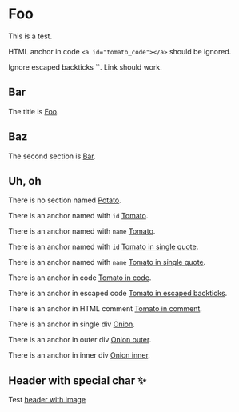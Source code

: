 # Foo

<!-- markdownlint-disable MD033 -->
<a id="tomato_id"></a>
<a name="tomato_name"></a>

<a id='tomato_id_single_quote'></a>
<a name='tomato_name_single_quote'></a>

<div id="onion"></div>
<div id="onion_outer">
    <div id="onion_inner"></div>
</div>

<!--
<a id="tomato_comment"></a>
-->

<!-- markdownlint-enable MD033 -->

This is a test.

HTML anchor in code `<a id="tomato_code"></a>` should be ignored.

<!-- markdownlint-disable-next-line MD033 -->
Ignore escaped backticks \`<a id="tomato_escaped_backticks"></a>\`. Link should work.

## Bar

The title is [Foo](#foo).

## Baz

The second section is [Bar](#bar).

## Uh, oh

There is no section named [Potato](#potato).

There is an anchor named with `id` [Tomato](#tomato_id).

There is an anchor named with `name` [Tomato](#tomato_name).

There is an anchor named with `id` [Tomato in single quote](#tomato_id_single_quote).

There is an anchor named with `name` [Tomato in single quote](#tomato_name_single_quote).

There is an anchor in code [Tomato in code](#tomato_code).

There is an anchor in escaped code [Tomato in escaped backticks](#tomato_escaped_backticks).

There is an anchor in HTML comment [Tomato in comment](#tomato_comment).

There is an anchor in single div [Onion](#onion).

There is an anchor in outer div [Onion outer](#onion_outer).

There is an anchor in inner div [Onion inner](#onion_inner).

## Header with special char ✨

Test [header with image](#header-with-special-char-)
